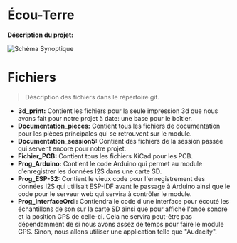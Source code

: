 # Écou-Terre
**Déscription du projet:** 

![Schéma Synoptique](https://github.com/EricGingras/Ecou-Terre/blob/main/Documentation_session5/Sch%C3%A9maSynoptiqueDT_V2.jpg)


# Fichiers
> Déscription des fichiers dans le répertoire git.
- **3d_print:** Contient les fichiers pour la seule impression 3d que nous avons fait pour notre projet à date: une base pour le boîtier.
- **Documentation_pieces:** Contient tous les fichiers de documentation pour les pièces principales qui se retrouvent sur le module.
- **Documentation_session5:** Contient des fichiers de la session passée qui servent encore pour notre projet.
- **Fichier_PCB:** Contient tous les fichiers KiCad pour les PCB.
- **Prog_Arduino:** Contient le code Arduino qui permet au module d'enregistrer les données I2S dans une carte SD.
- **Prog_ESP-32:** Contient le vieux code pour l'enregistrement des données I2S qui utilisait ESP-IDF avant le passage à Arduino ainsi que le code pour le serveur web qui servira à contrôler le module.
- **Prog_InterfaceOrdi:** Contiendra le code d'une interface pour écouté les échantillons de son sur la carte SD ainsi que pour affiché l'onde sonore et la position GPS de celle-ci. Cela ne servira peut-être pas dépendamment de si nous avons assez de temps pour faire le module GPS. Sinon, nous allons utiliser une application telle que "Audacity".


